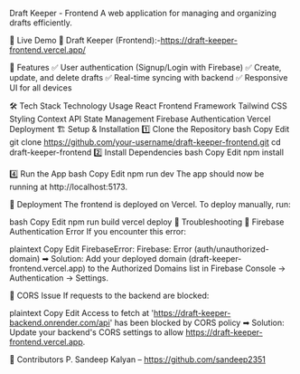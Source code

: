 Draft Keeper - Frontend
A web application for managing and organizing drafts efficiently.

🚀 Live Demo
🔗 Draft Keeper (Frontend):-https://draft-keeper-frontend.vercel.app/

📌 Features
✅ User authentication (Signup/Login with Firebase)
✅ Create, update, and delete drafts
✅ Real-time syncing with backend
✅ Responsive UI for all devices

🛠️ Tech Stack
Technology	Usage
React	Frontend Framework
Tailwind CSS	Styling
Context API	State Management
Firebase	Authentication
Vercel	Deployment
🏗️ Setup & Installation
1️⃣ Clone the Repository
bash
Copy
Edit
git clone https://github.com/your-username/draft-keeper-frontend.git
cd draft-keeper-frontend
2️⃣ Install Dependencies
bash
Copy
Edit
npm install


4️⃣ Run the App
bash
Copy
Edit
npm run dev
The app should now be running at http://localhost:5173.

🚀 Deployment
The frontend is deployed on Vercel. To deploy manually, run:

bash
Copy
Edit
npm run build
vercel deploy
🐛 Troubleshooting
🔹 Firebase Authentication Error
If you encounter this error:

plaintext
Copy
Edit
FirebaseError: Firebase: Error (auth/unauthorized-domain)
➡ Solution: Add your deployed domain (draft-keeper-frontend.vercel.app) to the Authorized Domains list in Firebase Console → Authentication → Settings.

🔹 CORS Issue
If requests to the backend are blocked:

plaintext
Copy
Edit
Access to fetch at 'https://draft-keeper-backend.onrender.com/api' has been blocked by CORS policy
➡ Solution: Update your backend's CORS settings to allow https://draft-keeper-frontend.vercel.app.

👥 Contributors
P. Sandeep Kalyan – https://github.com/sandeep2351

